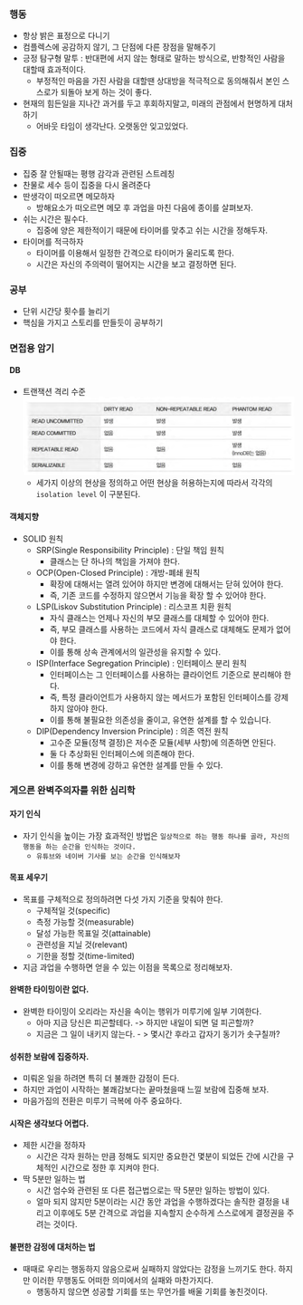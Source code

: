 ### 행동
- 항상 밝은 표정으로 다니기
- 컴플렉스에 공감하지 않기, 그 단점에 다른 장점을 말해주기
- 긍정 탐구형 말투 : 반대편에 서지 않는 형태로 말하는 방식으로, 반항적인 사람을 대할때 효과적이다. 
    - 부정적인 마음을 가진 사람을 대할땐 상대방을 적극적으로 동의해줘서 본인 스스로가 되돌아 보게 하는 것이 좋다.
- 현재의 힘든일을 지나간 과거를 두고 후회하지말고, 미래의 관점에서 현명하게 대처하기
    - 어바웃 타임이 생각난다. 오랫동안 잊고있었다.

### 집중
- 집중 잘 안될때는 평행 감각과 관련된 스트레칭
- 찬물로 세수 등이 집중을 다시 올려준다
- 딴생각이 떠오르면 메모하자
    - 방해요소가 떠오르면 메모 후 과업을 마친 다음에 종이를 살펴보자.
- 쉬는 시간은 필수다.  
    - 집중에 양은 제한적이기 때문에 타이머를 맞추고 쉬는 시간을 정해두자.
- 타이머를 적극하자
    - 타이머를 이용해서 일정한 간격으로 타이머가 울리도록 한다.
    - 시간은 자신의 주의력이 떨어지는 시간을 보고 결정하면 된다.

### 공부
- 단위 시간당 횟수를 늘리기
- 핵심을 가지고 스토리를 만들듯이 공부하기

### 면접용 암기
#### DB
- 트랜잭션 격리 수준
![alt text](image.png)
    - 세가지 이상의 현상을 정의하고 어떤 현상을 허용하는지에 따라서 각각의 `isolation level` 이 구분된다.

#### 객체지향
- SOLID 원칙
    - SRP(Single Responsibility Principle) : 단일 책임 원칙
        - 클래스는 단 하나의 책임을 가져야 한다.
    - OCP(Open-Closed Principle) : 개방-폐쇄 원칙
        - 확장에 대해서는 열려 있어야 하지만 변경에 대해서는 닫혀 있어야 한다.
        - 즉, 기존 코드를 수정하지 않으면서 기능을 확장 할 수 있어야 한다.
    - LSP(Liskov Substitution Principle) : 리스코프 치환 원칙
        - 자식 클래스는 언제나 자신의 부모 클래스를 대체할 수 있어야 한다.
        - 즉, 부모 클래스를 사용하는 코드에서 자식 클래스로 대체해도 문제가 없어야 한다.
        - 이를 통해 상속 관계에서의 일관성을 유지할 수 있다.
    - ISP(Interface Segregation Principle) : 인터페이스 분리 원칙
        - 인터페이스는 그 인터페이스를 사용하는 클라이언트 기준으로 분리해야 한다.
        - 즉, 특정 클라이언트가 사용하지 않는 메서드가 포함된 인터페이스를 강제하지 않아야 한다.
        - 이를 통해 불필요한 의존성을 줄이고, 유연한 설계를 할 수 있습니다.
    - DIP(Dependency Inversion Principle) : 의존 역전 원칙
        - 고수준 모듈(정책 결정)은 저수준 모듈(세부 사항)에 의존하면 안된다.
        - 둘 다 추상화된 인터페이스에 의존해야 한다.
        - 이를 통해 변경에 강하고 유연한 설계를 만들 수 있다.

### 게으른 완벽주의자를 위한 심리학
#### 자기 인식
 - 자기 인식을 높이는 가장 효과적인 방법은 `일상적으로 하는 행동 하나를 골라, 자신의 행동을 하는 순간을 인식하는 것이다.`
    - `유튜브와 네이버 기사를 보는 순간을 인식해보자`

#### 목표 세우기
- 목표를 구체적으로 정의하려면 다섯 가지 기준을 맞춰야 한다.
    - 구체적일 것(specific)
    - 측정 가능할 것(measurable)
    - 달성 가능한 목표일 것(attainable)
    - 관련성을 지닐 것(relevant)
    - 기한을 정할 것(time-limited)
- 지금 과업을 수행하면 얻을 수 있는 이점을 목록으로 정리해보자.

#### 완벽한 타이밍이란 없다.
 - 완벽한 타이밍이 오리라는 자신을 속이는 행위가 미루기에 일부 기여한다.
    - 아마 지금 당신은 피곤할테다. -> 하지만 내일이 되면 덜 피곤할까?
    - 지금은 그 일이 내키지 않는다. - > 몇시간 후라고 갑자기 동기가 솟구칠까?

#### 성취한 보람에 집중하자.
- 미뤄온 일을 하려면 특히 더 불쾌한 감정이 든다.
- 하지만 과업이 시작하는 불쾌감보다는 끝마쳤을때 느낄 보람에 집중해 보자.
- 마음가짐의 전환은 미루기 극복에 아주 중요하다.

#### 시작은 생각보다 어렵다.
- 제한 시간을 정하자
    - 시간은 각자 원하는 만큼 정해도 되지만 중요한건 몇분이 되었든 간에 시간을 구체적인 시간으로 정한 후 지켜야 한다.
- 딱 5분만 일하는 법
    - 시간 엄수와 관련된 또 다른 접근법으로는 딱 5분만 일하는 방법이 있다.
    - 얼마 되지 않지만 5분이라는 시간 동안 과업을 수행하겠다는 솔직한 결정을 내리고 이후에도 5분 간격으로 과업을 지속할지 순수하게 스스로에게 결정권을 주려는 것이다.

#### 불편한 감정에 대처하는 법
- 때때로 우리는 행동하지 않음으로써 실패하지 않았다는 감정을 느끼기도 한다. 하지만 이러한 무행동도 어떠한 의미에서의 실패와 마찬가지다.
    - 행동하지 않으면 성공할 기회를 또는 무언가를 배울 기회를 놓친것이다.
